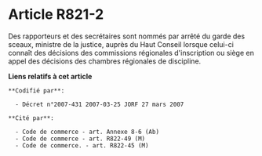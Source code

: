 # Article R821-2

Des rapporteurs et des secrétaires sont nommés par arrêté du garde des sceaux, ministre de la justice, auprès du Haut Conseil
lorsque celui-ci connaît des décisions des commissions régionales d'inscription ou siège en appel des décisions des chambres
régionales de discipline.

**Liens relatifs à cet article**

	**Codifié par**:

	  - Décret n°2007-431 2007-03-25 JORF 27 mars 2007

	**Cité par**:

	  - Code de commerce - art. Annexe 8-6 (Ab)
	  - Code de commerce - art. R822-49 (M)
	  - Code de commerce. - art. R822-45 (M)
